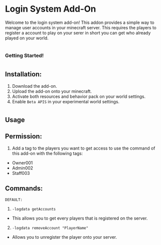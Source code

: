# Login System Add-On

Welcome to the login system add-on! This addon provides a simple way to manage user accounts in your minecraft server. This requires the players to register a account to play on your serer in short you can get who already played on your world.

#

### Getting Started!

#

## Installation:

1. Download the add-on.
2. Upload the add-on onto your minecraft.
3. Activate both resources and behavior pack on your world settings.
4. Enable `Beta APIS` in your experimental world settings.

#

## Usage

## Permission:

1. Add a tag to the players you want to get access to use the command of this add-on with the following tags:

- Owner001
- Admin002
- Staff003

## Commands:

`DEFAULT:`

1. `-logdata getAccounts`

- This allows you to get every players that is registered on the server.

2. `-logdata removeAccount "PlayerName"`

- Allows you to unregister the player onto your server.
